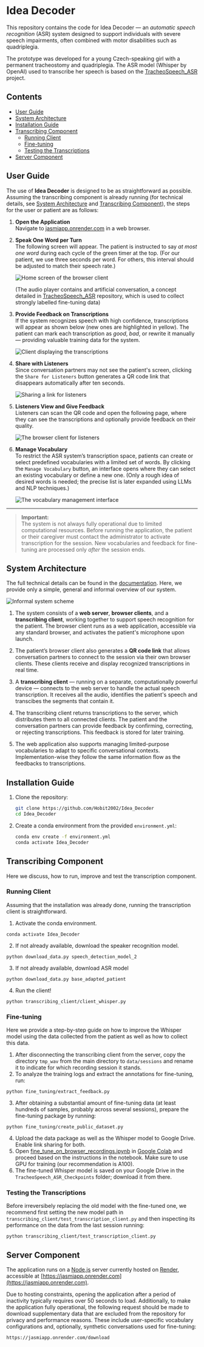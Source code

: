 # Idea Decoder

This repository contains the code for Idea Decoder — an *automatic speech recognition* (ASR) system designed to support individuals with severe speech impairments, often combined with motor disabilities such as quadriplegia.

The prototype was developed for a young Czech-speaking girl with a permanent tracheostomy and quadriplegia. The ASR model (Whisper by OpenAI) used to transcribe her speech is based on the [TracheoSpeech_ASR](github.com/Hobit2002/TracheoSpeech_ASR) project.


##  Contents

- [User Guide](#user-guide)
- [System Architecture](#system-architecture)
- [Installation Guide](#️installation-guide)
- [Transcribing Component](#transcribing-component)
  - [Running Client](#running-client)
  - [Fine-tuning](#fine-tuning)
  - [Testing the Transcriptions](#testing-the-transcriptions)
- [Server Component](#server-component)


## User Guide

The use of **Idea Decoder** is designed to be as straightforward as possible. Assuming the transcribing component is already running (for technical details, see [System Architecture](#system-architecture) and [Transcribing Component](#transcribing-component)), the steps for the user or patient are as follows:

1. **Open the Application**  
   Navigate to [jasmiapp.onrender.com](https://jasmiapp.onrender.com) in a web browser.

2. **Speak One Word per Turn**  
   The following screen will appear. The patient is instructed to say *at most one word* during each cycle of the green timer at the top. (For our patient, we use three seconds per word. For others, this interval should be adjusted to match their speech rate.)

   ![Home screen of the browser client](documentation/images/default_screen.png)

   (The audio player contains and artificial conversation, a concept detailed in [TracheoSpeech_ASR](github.com/Hobit2002/TracheoSpeech_ASR) repository, which is used to collect strongly labelled fine-tuning data)
    
3. **Provide Feedback on Transcriptions**  
   If the system recognizes speech with high confidence, transcriptions will appear as shown below (new ones are highlighted in yellow). The patient can mark each transcription as *good*, *bad*, or rewrite it manually — providing valuable training data for the system.

   ![Client displaying the transcriptions](documentation/images/transcriptions.png)

4. **Share with Listeners**  
   Since conversation partners may not see the patient's screen, clicking the `Share for Listeners` button generates a QR code link that disappears automatically after ten seconds.

   ![Sharing a link for listeners](documentation/images/share_the_link.png)

5. **Listeners View and Give Feedback**  
   Listeners can scan the QR code and open the following page, where they can see the transcriptions and optionally provide feedback on their quality.

   ![The browser client for listeners](documentation/images/client_listener.png)

6. **Manage Vocabulary**  
   To restrict the ASR system’s transcription space, patients can create or select predefined vocabularies with a limited set of words. By clicking the `Manage Vocabulary` button, an interface opens where they can select an existing vocabulary or define a new one. (Only a rough idea of desired words is needed; the precise list is later expanded using LLMs and NLP techniques.)

   ![The vocabulary management interface](documentation/images/manage_vocab.png)

---

>  **Important:**  
The system is not always fully operational due to limited computational resources. Before running the application, the patient or their caregiver must contact the administrator to activate transcription for the session. New vocabularies and feedback for fine-tuning are processed only *after* the session ends.

## System Architecture

The full technical details can be found in the [documentation](documentation/documentation.pdf). Here, we provide only a simple, general and informal overview of our system.

![Informal system scheme](documentation/images/deployment_node_reality.png)

1. The system consists of a **web server**, **browser clients**, and a **transcribing client**, working together to support speech recognition for the patient. The browser client runs as a web application, accessible via any standard browser, and activates the patient's microphone upon launch.

2. The patient’s browser client also generates a **QR code link** that allows conversation partners to connect to the session via their own browser clients. These clients receive and display recognized transcriptions in real time.

3. A **transcribing client** — running on a separate, computationally powerful device — connects to the web server to handle the actual speech transcription. It receives all the audio, identifies the patient's speech and transcibes the segments that contain it.

4. The transcribing client returns transcriptions to the server, which distributes them to all connected clients. The patient and the conversation partners can provide feedback by confirming, correcting, or rejecting transcriptions. This feedback is stored for later training.

5. The web application also supports managing limited-purpose vocabularies to adapt to specific conversational contexts. Implementation-wise they follow the same information flow as the feedbacks to transcriptions.

## Installation Guide

1. Clone the repository:
   ```bash
   git clone https://github.com/Hobit2002/Idea_Decoder
   cd Idea_Decoder
   ```

2. Create a conda environment from the provided `environment.yml`:
   ```bash
   conda env create -f environment.yml
   conda activate Idea_Decoder
   ```

##   Transcribing Component

Here we discuss, how to run, improve and test the transcription component.

### Running Client

Assuming that the installation was already done, running the transcription client is straightforward.

1. Activate the conda environment.

```
conda activate Idea_Decoder
```

2. If not already available, download the speaker recognition model.

```
python download_data.py speech_detection_model_2
```

3. If not already available, download ASR model

```
python download_data.py base_adapted_patient
```

4. Run the client!

```
python transcribing_client/client_whisper.py
```

### Fine-tuning

Here we provide a step-by-step guide on how to improve the Whisper model using the data collected from the patient as well as how to collect this data.

1. After disconnecting the transcribing client from the server, copy the directory `tmp_wav` from the main directory to `data/sessions` and rename it to indicate for which recording session it stands.
2. To analyze the training logs and extract the annotations for fine-tuning, run:

```
python fine_tuning/extract_feedback.py
```

3. After obtaining a substantial amount of fine-tuning data (at least hundreds of samples, probably across several sessions), prepare the fine-tuning package by running:

```
python fine_tuning/create_public_dataset.py
```

4. Upload the data package as well as the Whisper model to Google Drive. Enable link sharing for both.
5. Open [fine_tune_on_browser_recordings.ipynb](fine_tuning/fine_tune_on_browser_recordings.ipynb) in [Google Colab](https://colab.research.google.com/) and proceed based on the instructions in the notebook. Make sure to use GPU for training (our recommendation is A100).
6. The fine-tuned Whisper model is saved on your Google Drive in the `TracheoSpeech_ASR_Checkpoints` folder; download it from there.  

### Testing the Transcriptions

Before irreversibely replacing the old model with the fine-tuned one, we recommend first setting the new model path in `transcribing_client/test_transcription_client.py`  and then inspecting its performance on the data from the last session running:

```
python transcribing_client/test_transcription_client.py
```

## Server Component

The application runs on a [Node.js](https://nodejs.org/en) server currently hosted on [Render](https://render.com/), accessible at [https://jasmiapp.onrender.com](https://jasmiapp.onrender.com).

Due to hosting constraints, opening the application after a period of inactivity typically requires over 50 seconds to load. Additionally, to make the application fully operational, the following request should be made to download supplementary data that are excluded from the repository for privacy and performance reasons. These include user-specific vocabulary configurations and, optionally, synthetic conversations used for fine-tuning:


```
https://jasmiapp.onrender.com/download
```